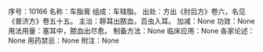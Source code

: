 序号：10166
名称：车脂膏
组成：车辖脂。
出处：方出《肘后方》卷六，名见《普济方》卷五十五。
主治：聤耳出脓血，百虫入耳。
加减：None
功效：None
用法用量：塞耳中，脓血出尽愈。
制备方法：None
临床应用：None
各家论述：None
用药禁忌：None
附注：None
